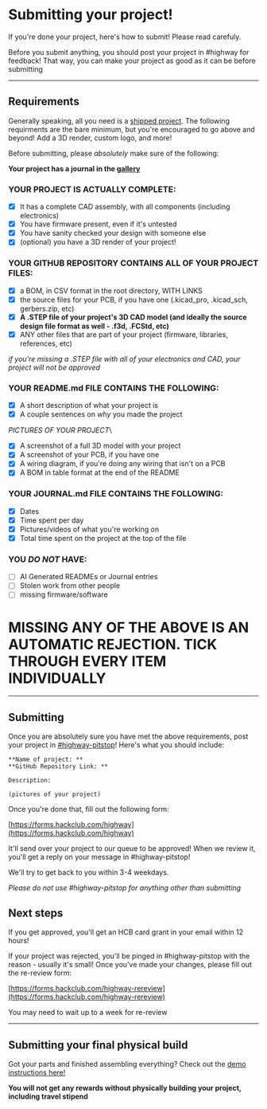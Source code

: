 # Submitting your project!

If you're done your project, here's how to submit! Please read carefuly.

Before you submit anything, you should post your project in #highway for feedback! That way, you can make your project as good as it can be before submitting

---

## Requirements

Generally speaking, all you need is a [shipped project](/advanced/shipping). The following requirments are the bare minimum, but you're encouraged to go above and beyond! Add a 3D render, custom logo, and more!

Before submitting, please *absolutely* make sure of the following:

**Your project has a journal in the [gallery](/projects)**

### YOUR PROJECT IS ACTUALLY COMPLETE:
- [x] It has a complete CAD assembly, with all components (including electronics)
- [x] You have firmware present, even if it's untested
- [x] You have sanity checked your design with someone else
- [x] (optional) you have a 3D render of your project!

### YOUR GITHUB REPOSITORY CONTAINS ALL OF YOUR PROJECT FILES:
- [x] a BOM, in CSV format in the root directory, WITH LINKS
- [x] the source files for your PCB, if you have one (.kicad\_pro, .kicad\_sch, gerbers.zip, etc)
- [x] **A .STEP file of your project's 3D CAD model (and ideally the source design file format as well - .f3d, .FCStd, etc)**
- [x] ANY other files that are part of your project (firmware, libraries, references, etc)

*if you're missing a .STEP file with all of your electronics and CAD, your project will not be approved*

### YOUR README.md FILE CONTAINS THE FOLLOWING:
- [x] A short description of what your project is
- [x] A couple sentences on *why* you made the project

*PICTURES OF YOUR PROJECT*\
- [x] A screenshot of a full 3D model with your project
- [x] A screenshot of your PCB, if you have one
- [x] A wiring diagram, if you're doing any wiring that isn't on a PCB
- [x] A BOM in table format at the end of the README

### YOUR JOURNAL.md FILE CONTAINS THE FOLLOWING:
- [x] Dates
- [x] Time spent per day
- [x] Pictures/videos of what you're working on
- [x] Total time spent on the project at the top of the file

### YOU *DO NOT* HAVE:
- [ ] AI Generated READMEs or Journal entries
- [ ] Stolen work from other people
- [ ] missing firmware/software

# MISSING ANY OF THE ABOVE IS AN AUTOMATIC REJECTION. TICK THROUGH EVERY ITEM INDIVIDUALLY

---

## Submitting

Once you are absolutely sure you have met the above requirements, post your project in [#highway-pitstop](https://hackclub.slack.com/archives/C08S22XRYMU)! Here's what you should include:

```
**Name of project: **
**GitHub Repository Link: **

Description: 

(pictures of your project)
```

Once you're done that, fill out the following form:

[https://forms.hackclub.com/highway](https://forms.hackclub.com/highway)

It'll send over your project to our queue to be approved! When we review it, you'll get a reply on your message in #highway-pitstop!

We'll try to get back to you within 3-4 weekdays.

*Please do not use #highway-pitstop for anything other than submitting*

## Next steps

If you get approved, you'll get an HCB card grant in your email within 12 hours!

If your project was rejected, you'll be pinged in #highway-pitstop with the reason - usually it's small! Once you've made your changes, please fill out the re-review form:

[https://forms.hackclub.com/highway-rereview](https://forms.hackclub.com/highway-rereview)

You may need to wait up to a week for re-review

---

## Submitting your final physical build

Got your parts and finished assembling everything? Check out the [demo instructions here!](/advanced/demo)

**You will not get any rewards without physically building your project, including travel stipend**